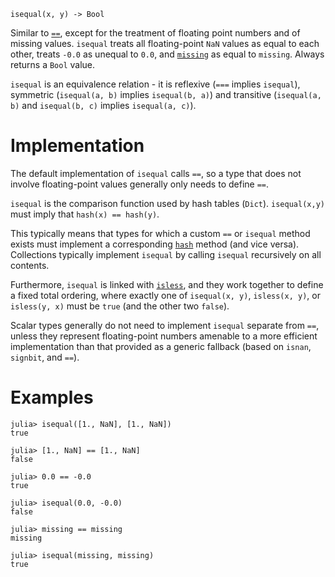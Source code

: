 ```
isequal(x, y) -> Bool
```

Similar to [`==`](@ref), except for the treatment of floating point numbers and of missing values. `isequal` treats all floating-point `NaN` values as equal to each other, treats `-0.0` as unequal to `0.0`, and [`missing`](@ref) as equal to `missing`. Always returns a `Bool` value.

`isequal` is an equivalence relation - it is reflexive (`===` implies `isequal`), symmetric (`isequal(a, b)` implies `isequal(b, a)`) and transitive (`isequal(a, b)` and `isequal(b, c)` implies `isequal(a, c)`).

# Implementation

The default implementation of `isequal` calls `==`, so a type that does not involve floating-point values generally only needs to define `==`.

`isequal` is the comparison function used by hash tables (`Dict`). `isequal(x,y)` must imply that `hash(x) == hash(y)`.

This typically means that types for which a custom `==` or `isequal` method exists must implement a corresponding [`hash`](@ref) method (and vice versa). Collections typically implement `isequal` by calling `isequal` recursively on all contents.

Furthermore, `isequal` is linked with [`isless`](@ref), and they work together to define a fixed total ordering, where exactly one of `isequal(x, y)`, `isless(x, y)`, or `isless(y, x)` must be `true` (and the other two `false`).

Scalar types generally do not need to implement `isequal` separate from `==`, unless they represent floating-point numbers amenable to a more efficient implementation than that provided as a generic fallback (based on `isnan`, `signbit`, and `==`).

# Examples

```jldoctest
julia> isequal([1., NaN], [1., NaN])
true

julia> [1., NaN] == [1., NaN]
false

julia> 0.0 == -0.0
true

julia> isequal(0.0, -0.0)
false

julia> missing == missing
missing

julia> isequal(missing, missing)
true
```
